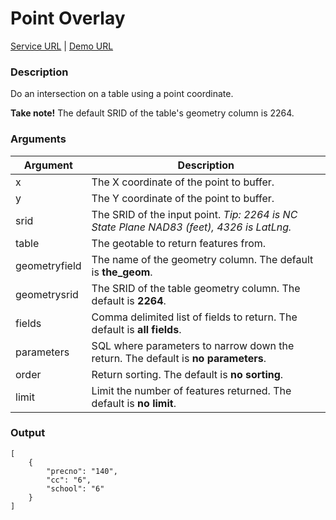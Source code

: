 # Point Overlay
[Service URL](v1/ws_geo_pointoverlay.php) |
[Demo URL](v1/ws_geo_pointoverlay.php?x=1440901&y=479406&srid=2264&table=voting_precincts&fields=precno,cc,school)

### Description
Do an intersection on a table using a point coordinate.

<div class="warning alert alert-info">
  <strong>Take  note!</strong> The default SRID of the table's geometry column is 2264.
</div>

### Arguments
<table class="table table-bordered">
    <thead>
        <tr>
            <th>Argument</th>
            <th>Description</th>
        </tr>
    </thead>
    <tbody>
        <tr>
            <td>x</td>
            <td>The X coordinate of the point to buffer.</td>
        </tr>
        <tr>
            <td>y</td>
            <td>The Y coordinate of the point to buffer.</td>
        </tr>
        <tr>
            <td>srid</td>
            <td>The SRID of the input point. <em>Tip: 2264 is NC State Plane NAD83 (feet), 4326 is LatLng.</em></td>
        </tr>
        <tr>
            <td>table</td>
            <td>The geotable to return features from.</td>
        </tr>
        <tr class="success">
            <td>geometryfield</td>
            <td>The name of the geometry column. The default is <strong>the_geom</strong>.</td>
        </tr>
        <tr class="success">
            <td>geometrysrid</td>
            <td>The SRID of the table geometry column. The default is <strong>2264</strong>.</td>
        </tr>
        <tr class="success">
            <td>fields</td>
            <td>Comma delimited list of fields to return. The default is <strong>all fields</strong>.</td>
        </tr>
        <tr class="success">
            <td>parameters</td>
            <td>SQL where parameters to narrow down the return. The default is <strong>no parameters</strong>.</td>
        </tr>
         <tr class="success">
            <td>order</td>
            <td>Return sorting. The default is <strong>no sorting</strong>.</td>
        </tr>
        <tr class="success">
            <td>limit</td>
            <td>Limit the number of features returned. The default is <strong>no limit</strong>.</td>
        </tr>
    </tbody>
</table>

### Output
    [
        {
            "precno": "140",
            "cc": "6",
            "school": "6"
        }
    ]
